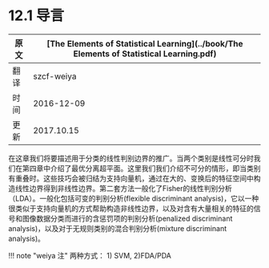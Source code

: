 # 12.1 导言

| 原文   | [The Elements of Statistical Learning](../book/The Elements of Statistical Learning.pdf) |
| ---- | ---------------------------------------- |
| 翻译   | szcf-weiya                               |
| 时间   | 2016-12-09                               |
|更新|2017.10.15 |

在这章我们将要描述用于分类的线性判别边界的推广。当两个类别是线性可分时我们在第四章中介绍了最优分离超平面。这里我们我们介绍不可分的情形，即当类别有重叠时。这些技巧会被归结为支持向量机，通过在大的、变换后的特征空间中构造线性边界得到非线性边界。第二套方法一般化了Fisher的线性判别分析（LDA）。一般化包括可变的判别分析(flexible discriminant analysis)，它以一种很类似于支持向量机的方式帮助构造非线性边界，以及对含有大量相关的特征的信号和图像数据分类而进行的含惩罚项的判别分析(penalized discriminant analysis)，以及对于无规则类别的混合判别分析(mixture discriminant analysis)。


!!! note "weiya 注"
	两种方式： 1) SVM, 2)FDA/PDA
